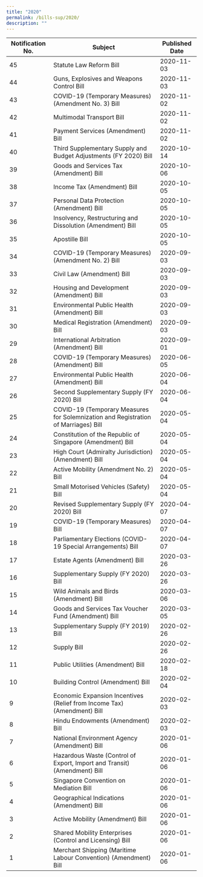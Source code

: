 ```yaml
---
title: "2020"
permalink: /bills-sup/2020/
description: ""
---
```

|Notification No.|Subject|Published Date|
|---|---|---|
|45|Statute Law Reform Bill|2020-11-03|
|44|Guns, Explosives and Weapons Control Bill|2020-11-03|
|43|COVID-19 (Temporary Measures) (Amendment No. 3) Bill|2020-11-02|
|42|Multimodal Transport Bill|2020-11-02|
|41|Payment Services (Amendment) Bill|2020-11-02|
|40|Third Supplementary Supply and Budget Adjustments (FY 2020) Bill|2020-10-14|
|39|Goods and Services Tax (Amendment) Bill|2020-10-06|
|38|Income Tax (Amendment) Bill|2020-10-05|
|37|Personal Data Protection (Amendment) Bill|2020-10-05|
|36|Insolvency, Restructuring and Dissolution (Amendment) Bill|2020-10-05|
|35|Apostille Bill|2020-10-05|
|34|COVID-19 (Temporary Measures) (Amendment No. 2) Bill|2020-09-03|
|33|Civil Law (Amendment) Bill|2020-09-03|
|32|Housing and Development (Amendment) Bill|2020-09-03|
|31|Environmental Public Health (Amendment) Bill|2020-09-03|
|30|Medical Registration (Amendment) Bill|2020-09-03|
|29|International Arbitration (Amendment) Bill|2020-09-01|
|28|COVID-19 (Temporary Measures) (Amendment) Bill|2020-06-05|
|27|Environmental Public Health (Amendment) Bill|2020-06-04|
|26|Second Supplementary Supply (FY 2020) Bill|2020-06-04|
|25|COVID-19 (Temporary Measures for Solemnization and Registration of Marriages) Bill|2020-05-04|
|24|Constitution of the Republic of Singapore (Amendment) Bill|2020-05-04|
|23|High Court (Admiralty Jurisdiction) (Amendment) Bill|2020-05-04|
|22|Active Mobility (Amendment No. 2) Bill|2020-05-04|
|21|Small Motorised Vehicles (Safety) Bill|2020-05-04|
|20|Revised Supplementary Supply (FY 2020) Bill|2020-04-07|
|19|COVID-19 (Temporary Measures) Bill|2020-04-07|
|18|Parliamentary Elections (COVID-19 Special Arrangements) Bill|2020-04-07|
|17|Estate Agents (Amendment) Bill|2020-03-26|
|16|Supplementary Supply (FY 2020) Bill|2020-03-26|
|15|Wild Animals and Birds (Amendment) Bill|2020-03-06|
|14|Goods and Services Tax Voucher Fund (Amendment) Bill|2020-03-05|
|13|Supplementary Supply (FY 2019) Bill|2020-02-26|
|12|Supply Bill|2020-02-26|
|11|Public Utilities (Amendment) Bill|2020-02-18|
|10|Building Control (Amendment) Bill|2020-02-04|
|9|Economic Expansion Incentives (Relief from Income Tax) (Amendment) Bill|2020-02-03|
|8|Hindu Endowments (Amendment) Bill|2020-02-03|
|7|National Environment Agency (Amendment) Bill|2020-01-06|
|6|Hazardous Waste (Control of Export, Import and Transit) (Amendment) Bill|2020-01-06|
|5|Singapore Convention on Mediation Bill|2020-01-06|
|4|Geographical Indications (Amendment) Bill|2020-01-06|
|3|Active Mobility (Amendment) Bill|2020-01-06|
|2|Shared Mobility Enterprises (Control and Licensing) Bill|2020-01-06|
|1|Merchant Shipping (Maritime Labour Convention) (Amendment) Bill|2020-01-06|